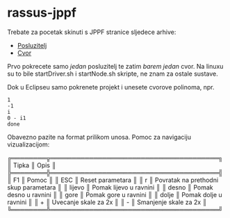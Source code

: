 rassus-jppf
===========

Trebate za pocetak skinuti s JPPF stranice sljedece arhive:

* [Posluzitelj](http://sourceforge.net/projects/jppf-project/files/jppf-project/jppf%203.3.7/JPPF-3.3.7-driver.zip/download)
* [Cvor](http://sourceforge.net/projects/jppf-project/files/jppf-project/jppf%203.3.7/JPPF-3.3.7-node.zip/download)

Prvo pokrecete samo _jedan_ posluzitelj te zatim _barem jedan_ cvor. Na linuxu su to bile startDriver.sh i startNode.sh skripte, ne znam za ostale sustave.

Dok u Eclipseu samo pokrenete projekt i unesete cvorove polinoma, npr.

    1
    -1
    i
    0 - i1
    done

Obavezno pazite na format prilikom unosa. Pomoc za navigaciju vizualizacijom:

╔════════╦═══════════════════════════════════════╗
║ Tipka  ║                 Opis                  ║
╠════════╬═══════════════════════════════════════╣
║ F1     ║ Pomoc                                 ║
║ ESC    ║ Reset parametara                      ║
║ r      ║ Povratak na prethodni skup parametara ║
║ lijevo ║ Pomak lijevo u ravnini                ║
║ desno  ║ Pomak desno u ravnini                 ║
║ gore   ║ Pomak gore u ravnini                  ║
║ dolje  ║ Pomak dolje u ravnini                 ║
║ +      ║ Uvecanje skale za 2x                  ║
║ -      ║ Smanjenje skale za 2x                 ║
╚════════╩═══════════════════════════════════════╝

